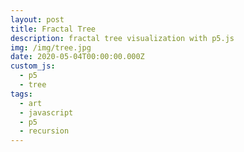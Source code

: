```yaml
---
layout: post
title: Fractal Tree
description: fractal tree visualization with p5.js
img: /img/tree.jpg
date: 2020-05-04T00:00:00.000Z
custom_js:
  - p5
  - tree
tags:
  - art
  - javascript
  - p5
  - recursion
---
```


<script>
	import FractalTree from "$components/FractalTree.svelte"
</script>

<FractalTree/>
